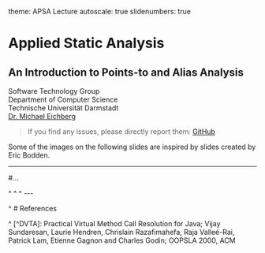 theme: APSA Lecture
autoscale: true
slidenumbers: true

# Applied Static Analysis

## An Introduction to Points-to and Alias Analysis

Software Technology Group  
Department of Computer Science  
Technische Universität Darmstadt  
[Dr. Michael Eichberg](mailto:m.eichberg@me.com)

> If you find any issues, please directly report them: [GitHub](https://github.com/stg-tud/apsa/blob/master/2019/8-IntroductionToPointsToAndAliasAnalysis/IntroductionToPointsToAndAliasAnalysis.md)

Some of the images on the following slides are inspired by slides created by Eric Bodden.

---

#...



^ <!----------------------------------------------------------------------------------------------->
^ <!---------------------------------------- REFERENCES ------------------------------------------->
^ ---

^ # References

^ [^DVTA]: Practical Virtual Method Call Resolution for Java; Vijay Sundaresan, Laurie Hendren, Chrislain Razafimahefa, Raja Valleé-Rai, Patrick Lam, Etienne Gagnon and Charles Godin; OOPSLA 2000, ACM
